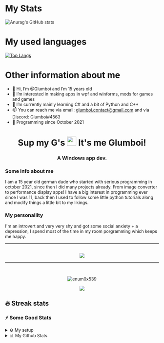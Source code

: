 # My Stats

![Anurag's GitHub stats](https://github-readme-stats.vercel.app/api?username=Glumboi&show_icons=true&theme=dark)

# My used languages

[![Top Langs](https://github-readme-stats.vercel.app/api/top-langs/?username=Glumboi&langs_count=8&theme=dark)](https://github.com/anuraghazra/github-readme-stats)

# Other information about me
- 👋 Hi, I’m @Glumboi and I’m 15 years old
- 👀 I’m interested in making apps in wpf and winforms, mods for games and games
- 🌱 I’m currently mainly learning C# and a bit of Python and C++
- 📫 You can reach me via email: glumboi.contact@gmail.com and via Discord: Glumboi#4563
- 🐐 Programming since October 2021

<h1 align="center">
    Sup my G's
    <img src="https://raw.githubusercontent.com/MartinHeinz/MartinHeinz/master/wave.gif" width="30px"> 
    It's me Glumboi!
</h1>

<h3 align="center">A Windows app dev.</h3>

### Some info about me

I am a 15 year old german dude who started with serious programming in october 2021, since then I did many projects already. From image converter to performance display apps!
I have a big interest in programming ever since I was 11, back then I used to follow some little python tutorials along and modify things a little bit to my likings.

### My personallity

I'm an introvert and very very shy and got some social anxiety + a depression, I spend most of the time in my room porgramming which keeps me happy.

---  

<p align="center"><br>
  <a href="https://github.com/Glumboi">
    <img src="https://discord.c99.nl/widget/theme-4/268744824570642442.png"/>
     </a>
</p>

---  

<br />

<p align="center">
  <img align="center" src="https://github-readme-streak-stats.herokuapp.com/?user=Glumboi&theme=algolia" alt="enum0x539" />
</p>

<p align="center"> 
  <img src="https://profile-counter.glitch.me/Glumboi/count.svg" />
</p>

## 🔥 Streak stats

### ⚡ Some Good Stats

<details>
  <summary>⚙️ My setup</summary>

  - **PC**: Ryzen 7 3700X, GTX 1070, 32 Gigs of 3200 MHZ RAM
  - **OS**: Windows 11 PRO
  - **Browser**: Mozilla firefox and Chromium.
  - **IDE's**: Jetbrains Rider, Visual Studio.
</details>

<details>
  <summary>📊 My Github Stats</summary>
 
  <p><img src="https://github-readme-stats.warriordefenderz.vercel.app/api?username=enum0x539&show_icons=true&include_all_commits=true&line_height=25" alt="Glumboi" /></p>
  
  <p align="left"> <a href="https://github.com/Enum0x539"><img src="https://github-profile-trophy.vercel.app/?username=Enum0x539" alt="Glumboi" /></a> </p>
  
  ### Contribution Graph
  
  <p><img align="left" src="https://activity-graph.herokuapp.com/graph?username=Glumboi&theme=github" alt="GH Contribution graph" /></p> 
  
  <br />

</details>
